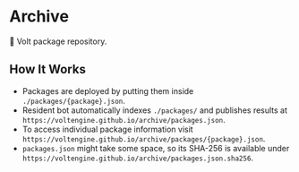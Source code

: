 # Archive

📁 Volt package repository.

## How It Works

- Packages are deployed by putting them inside `./packages/{package}.json`.
- Resident bot automatically indexes `./packages/` and publishes results at `https://voltengine.github.io/archive/packages.json`.
- To access individual package information visit `https://voltengine.github.io/archive/packages/{package}.json`.
- `packages.json` might take some space, so its SHA-256 is available under `https://voltengine.github.io/archive/packages.json.sha256`.
